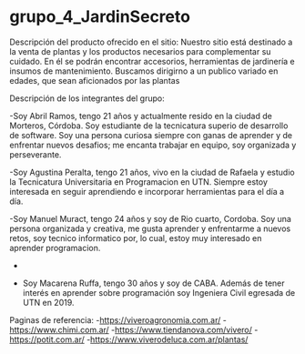 # grupo_4_JardinSecreto

Descripción del producto ofrecido en el sitio:
Nuestro sitio está destinado a la venta de plantas y los productos necesarios para complementar su cuidado. 
En él se podrán encontrar accesorios, herramientas de jardinería e insumos de mantenimiento.
Buscamos dirigirno a un publico variado en edades, que sean aficionados por las plantas 



Descripción de los integrantes del grupo:

-Soy Abril Ramos, tengo 21 años y actualmente resido en la ciudad de Morteros, Córdoba. Soy estudiante de la tecnicatura superio de desarrollo de software.
Soy una persona curiosa siempre con ganas de aprender y de enfrentar nuevos desafios; me encanta trabajar en equipo, soy organizada y perseverante.

-Soy Agustina Peralta, tengo 21 años, vivo en la ciudad de Rafaela y estudio la Tecnicatura Universitaria en Programacion en UTN. Siempre estoy interesada en seguir aprendiendo e incorporar herramientas para el día a día. 

-Soy Manuel Muract, tengo 24 años y soy de Rio cuarto, Cordoba. Soy una persona organizada y creativa, me gusta aprender y enfrentarme a nuevos retos, soy tecnico informatico por, lo cual, estoy muy interesado en aprender programacion. 

-

- Soy Macarena Ruffa, tengo 30 años y soy de CABA. Además de tener interés en aprender sobre programación soy Ingeniera Civil egresada de UTN en 2019. 

Paginas de referencia:
-https://viveroagronomia.com.ar/
-https://www.chimi.com.ar/
-https://www.tiendanova.com/vivero/
-https://potit.com.ar/
-https://www.viverodeluca.com.ar/plantas/
